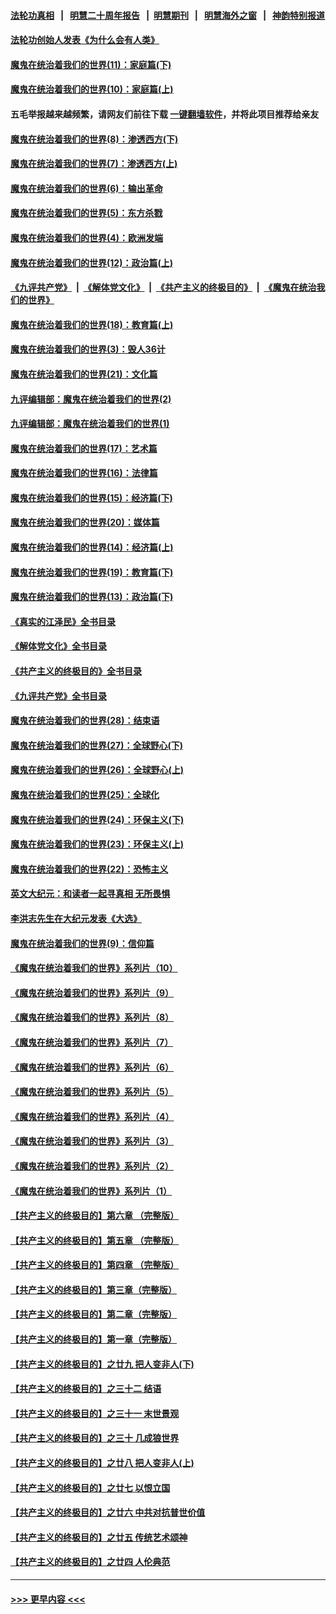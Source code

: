 #### [法轮功真相](https://github.com/gfw-breaker/truth/blob/master/README.md?t=0) &nbsp;&nbsp;|&nbsp;&nbsp; [明慧二十周年报告](https://github.com/gfw-breaker/mh-reports/blob/master/README.md?t=0) &nbsp;&nbsp;|&nbsp;&nbsp;[明慧期刊](https://github.com/gfw-breaker/mh-qikan) &nbsp;&nbsp;|&nbsp;&nbsp; [明慧海外之窗](https://github.com/gfw-breaker/mh-news/blob/master/README.md?t=0) &nbsp;&nbsp;|&nbsp;&nbsp; [神韵特别报道](https://github.com/gfw-breaker/mh-news/blob/master/shenyun.md?t=0)
#### [法轮功创始人发表《为什么会有人类》](../pages/nsc422/n13912117.md?t=02202143) 
#### [魔鬼在统治着我们的世界(11)：家庭篇(下)](../pages/nsc422/n10440961.md?t=02202143) 
#### [魔鬼在统治着我们的世界(10)：家庭篇(上)](../pages/nsc422/n10435448.md?t=02202143) 
#### 五毛举报越来越频繁，请网友们前往下载 [一键翻墙软件](https://github.com/gfw-breaker/ssr-accounts)，并将此项目推荐给亲友
#### [魔鬼在统治着我们的世界(8)：渗透西方(下)](../pages/nsc422/n10429603.md?t=02202143) 
#### [魔鬼在统治着我们的世界(7)：渗透西方(上)](../pages/nsc422/n10426013.md?t=02202143) 
#### [魔鬼在统治着我们的世界(6)：输出革命](../pages/nsc422/n10421536.md?t=02202143) 
#### [魔鬼在统治着我们的世界(5)：东方杀戮](../pages/nsc422/n10417707.md?t=02202143) 
#### [魔鬼在统治着我们的世界(4)：欧洲发端](../pages/nsc422/n10414890.md?t=02202143) 
#### [魔鬼在统治着我们的世界(12)：政治篇(上)](../pages/nsc422/n10444576.md?t=02202143) 
#### [《九评共产党》](https://github.com/begood0513/9ping.md/blob/master/README.md) &nbsp;|&nbsp; [《解体党文化》](../../../../jtdwh.md/blob/master/README.md)  &nbsp;|&nbsp; [《共产主义的终极目的》](../../../../gczydzjmd.md/blob/master/README.md) &nbsp;|&nbsp; [《魔鬼在统治我们的世界》](../../../../mgztzwmdsj.md/blob/master/README.md) 
#### [魔鬼在统治着我们的世界(18)：教育篇(上)](../pages/nsc422/n10526970.md?t=02202143) 
#### [魔鬼在统治着我们的世界(3)：毁人36计](../pages/nsc422/n10411583.md?t=02202143) 
#### [魔鬼在统治着我们的世界(21)：文化篇](../pages/nsc422/n10597706.md?t=02202143) 
#### [九评编辑部：魔鬼在统治着我们的世界(2)](../pages/nsc422/n10410036.md?t=02202143) 
#### [九评编辑部：魔鬼在统治着我们的世界(1)](../pages/nsc422/n10406825.md?t=02202143) 
#### [魔鬼在统治着我们的世界(17)：艺术篇](../pages/nsc422/n10499093.md?t=02202143) 
#### [魔鬼在统治着我们的世界(16)：法律篇](../pages/nsc422/n10485969.md?t=02202143) 
#### [魔鬼在统治着我们的世界(15)：经济篇(下)](../pages/nsc422/n10469975.md?t=02202143) 
#### [魔鬼在统治着我们的世界(20)：媒体篇](../pages/nsc422/n10586579.md?t=02202143) 
#### [魔鬼在统治着我们的世界(14)：经济篇(上)](../pages/nsc422/n10457370.md?t=02202143) 
#### [魔鬼在统治着我们的世界(19)：教育篇(下)](../pages/nsc422/n10564808.md?t=02202143) 
#### [魔鬼在统治着我们的世界(13)：政治篇(下)](../pages/nsc422/n10448270.md?t=02202143) 
#### [《真实的江泽民》全书目录](../pages/nsc422/n13721399.md?t=02202143) 
#### [《解体党文化》全书目录](../pages/nsc422/n13721157.md?t=02202143) 
#### [《共产主义的终极目的》全书目录](../pages/nsc422/n13721048.md?t=02202143) 
#### [《九评共产党》全书目录](../pages/nsc422/n13708085.md?t=02202143) 
#### [魔鬼在统治着我们的世界(28)：结束语](../pages/nsc422/n10936246.md?t=02202143) 
#### [魔鬼在统治着我们的世界(27)：全球野心(下)](../pages/nsc422/n10928319.md?t=02202143) 
#### [魔鬼在统治着我们的世界(26)：全球野心(上)](../pages/nsc422/n10900318.md?t=02202143) 
#### [魔鬼在统治着我们的世界(25)：全球化](../pages/nsc422/n10788205.md?t=02202143) 
#### [魔鬼在统治着我们的世界(24)：环保主义(下)](../pages/nsc422/n10695307.md?t=02202143) 
#### [魔鬼在统治着我们的世界(23)：环保主义(上)](../pages/nsc422/n10688613.md?t=02202143) 
#### [魔鬼在统治着我们的世界(22)：恐怖主义](../pages/nsc422/n10614727.md?t=02202143) 
#### [英文大纪元：和读者一起寻真相 无所畏惧](../pages/nsc422/n12542027.md?t=02202143) 
#### [李洪志先生在大纪元发表《大选》](../pages/nsc422/n12534746.md?t=02202143) 
#### [魔鬼在统治着我们的世界(9)：信仰篇](../pages/nsc422/n10432159.md?t=02202143) 
#### [《魔鬼在统治着我们的世界》系列片（10）](../pages/nsc422/n12292670.md?t=02202143) 
#### [《魔鬼在统治着我们的世界》系列片（9）](../pages/nsc422/n12290859.md?t=02202143) 
#### [《魔鬼在统治着我们的世界》系列片（8）](../pages/nsc422/n12287445.md?t=02202143) 
#### [《魔鬼在统治着我们的世界》系列片（7）](../pages/nsc422/n12283425.md?t=02202143) 
#### [《魔鬼在统治着我们的世界》系列片（6）](../pages/nsc422/n12282314.md?t=02202143) 
#### [《魔鬼在统治着我们的世界》系列片（5）](../pages/nsc422/n12281419.md?t=02202143) 
#### [《魔鬼在统治着我们的世界》系列片（4）](../pages/nsc422/n12274024.md?t=02202143) 
#### [《魔鬼在统治着我们的世界》系列片（3）](../pages/nsc422/n12271322.md?t=02202143) 
#### [《魔鬼在统治着我们的世界》系列片（2）](../pages/nsc422/n12269049.md?t=02202143) 
#### [《魔鬼在统治着我们的世界》系列片（1）](../pages/nsc422/n12267575.md?t=02202143) 
#### [【共产主义的终极目的】第六章 （完整版）](../pages/nsc422/n11428913.md?t=02202143) 
#### [【共产主义的终极目的】第五章 （完整版）](../pages/nsc422/n11428912.md?t=02202143) 
#### [【共产主义的终极目的】第四章 （完整版）](../pages/nsc422/n11428907.md?t=02202143) 
#### [【共产主义的终极目的】第三章（完整版）](../pages/nsc422/n11428848.md?t=02202143) 
#### [【共产主义的终极目的】第二章（完整版）](../pages/nsc422/n11428831.md?t=02202143) 
#### [【共产主义的终极目的】第一章（完整版）](../pages/nsc422/n11417651.md?t=02202143) 
#### [【共产主义的终极目的】之廿九 把人变非人(下)](../pages/nsc422/n11344140.md?t=02202143) 
#### [【共产主义的终极目的】之三十二 结语](../pages/nsc422/n11360535.md?t=02202143) 
#### [【共产主义的终极目的】之三十一 末世景观](../pages/nsc422/n11351129.md?t=02202143) 
#### [【共产主义的终极目的】之三十 几成狼世界](../pages/nsc422/n11348280.md?t=02202143) 
#### [【共产主义的终极目的】之廿八 把人变非人(上)](../pages/nsc422/n11340492.md?t=02202143) 
#### [【共产主义的终极目的】之廿七 以恨立国](../pages/nsc422/n11336944.md?t=02202143) 
#### [【共产主义的终极目的】之廿六 中共对抗普世价值](../pages/nsc422/n11324785.md?t=02202143) 
#### [【共产主义的终极目的】之廿五 传统艺术颂神](../pages/nsc422/n11296396.md?t=02202143) 
#### [【共产主义的终极目的】之廿四 人伦典范](../pages/nsc422/n11296397.md?t=02202143) 

----
#### [ >>> 更早内容 <<< ](../indexes/nsc422-earlier.md)
